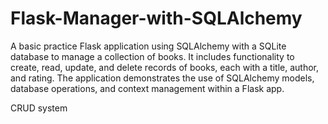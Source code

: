 # Flask-Manager-with-SQLAlchemy
A basic practice Flask application using SQLAlchemy with a SQLite database to manage a collection of books. It includes functionality to create, read, update, and delete records of books, each with a title, author, and rating. The application demonstrates the use of SQLAlchemy models, database operations, and context management within a Flask app.

CRUD system
